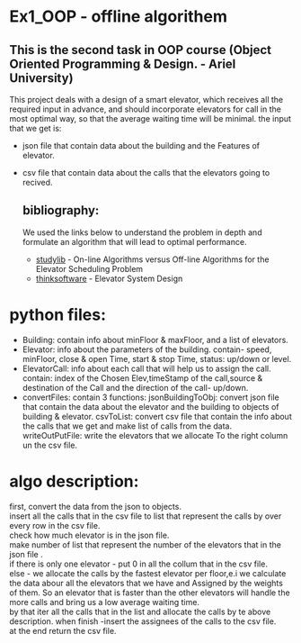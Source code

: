 # Ex1_OOP - offline algorithem
## This is the second task in OOP course (Object Oriented Programming & Design. - Ariel University)
  This project deals with a design of a smart elevator, which receives all the required input in advance, and should incorporate elevators for call in the most optimal way,       so that the average waiting time will be minimal.
  the input that we get is:
- json file that contain data about the building and the Features of elevator.
- csv file that contain data about the calls that the elevators going to recived.

 

  ## bibliography:
  We used the links below to understand the problem in depth and formulate an algorithm that will lead to optimal performance.
  - [studylib] - On-line Algorithms versus Off-line Algorithms for the Elevator Scheduling Problem
  - [thinksoftware] - Elevator System Design 

# python files:
- Building: contain info about minFloor & maxFloor, and a list of elevators.
- Elevator: info about the parameters of the building. contain- speed, minFloor, close & open Time, start & stop Time, status: up/down or level.
- ElevatorCall: info about each call that will help us to assign the call. 
  contain: index of the Chosen Elev,timeStamp of the call,source & destination of the Call and the direction of the call- up/down.
- convertFiles: contain 3 functions:
 jsonBuildingToObj: convert json file that contain the data about the elevator and the building to objects of building & elevator.
 csvToList: convert csv file that contain the info about the calls that we get and make list of calls from the data.
 writeOutPutFile: write the elevators that we allocate To the right column un the csv file.



# algo description:
  first, convert the data from the json to objects.\
  insert all the calls that in the csv file to list that represent the calls by over every row in the csv file.\
  check how much elevator is in the json file.\
  make number of list that represent the number of the elevators that in the json file .\
  if there is only one elevator - put 0 in all the collum that in the csv file.\
  else -
  we allocate the calls by the fastest elevator per floor,e.i we calculate the data abour all the elevators that we have and Assigned by the weights of them.
  So an elevator that is faster than the other elevators will handle the more calls and bring us a low average waiting time.\
  by that iter all the calls that in the list and allocate the calls by te above description.
  when finish -insert the assignees of the calls to the csv file.\
  at the end return the csv file.
  

  
  [//]:#
  [studylib]: https://studylib.net/doc/7878746/on-line-algorithms-versus-off-line-algorithms-for-the-ele...
  [thinksoftware]:  https://thinksoftware.medium.com/elevator-system-design-a-tricky-technical-interview-question-116f396f2b1c
